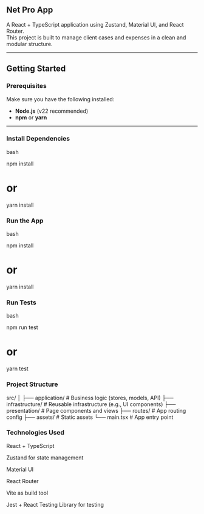 ## Net Pro App

A React + TypeScript application using Zustand, Material UI, and React Router.  
This project is built to manage client cases and expenses in a clean and modular structure.

---

## Getting Started

### Prerequisites

Make sure you have the following installed:

- **Node.js** (v22 recommended)
- **npm** or **yarn**

---

### Install Dependencies
bash

npm install
# or
yarn install

### Run the App
bash

npm install
# or
yarn install

### Run Tests
bash

npm run test
# or
yarn test

### Project Structure
src/
│
├── application/      # Business logic (stores, models, API)
├── infrastructure/   # Reusable infrastructure (e.g., UI components)
├── presentation/     # Page components and views
├── routes/           # App routing config
├── assets/           # Static assets
└── main.tsx          # App entry point

### Technologies Used

React + TypeScript

Zustand for state management

Material UI

React Router

Vite as build tool

Jest + React Testing Library for testing

